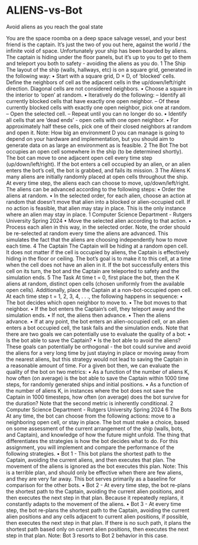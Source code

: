 # ALIENS-vs-Bot
Avoid aliens as you reach the goal state

You are the space roomba on a deep space salvage vessel, and your best friend is the captain. It’s just the two of you
out here, against the world / the infinite void of space. Unfortunately your ship has been boarded by aliens. The
captain is hiding under the floor panels, but it’s up to you to get to them and teleport you both to safety - avoiding
the aliens as you do.
1 The Ship
The layout of the ship (walls, hallways, etc) is on a square grid, generated in the following way:
• Start with a square grid, D × D, of ‘blocked’ cells. Define the neighbors of cell as the adjacent cells in the
up/down/left/right direction. Diagonal cells are not considered neighbors.
• Choose a square in the interior to ‘open’ at random.
• Iteratively do the following:
– Identify all currently blocked cells that have exactly one open neighbor.
– Of these currently blocked cells with exactly one open neighbor, pick one at random.
– Open the selected cell.
– Repeat until you can no longer do so.
• Identify all cells that are ‘dead ends’ - open cells with one open neighbor.
• For approximately half these cells, pick one of their closed neighbors at random and open it.
Note: How big an environment D you can manage is going to depend on your hardware and implementation, but you
should aim to generate data on as large an environment as is feasible.
2 The Bot
The bot occupies an open cell somewhere in the ship (to be determined shortly). The bot can move to one adjacent
open cell every time step (up/down/left/right). If the bot enters a cell occupied by an alien, or an alien enters the
bot’s cell, the bot is grabbed, and fails its mission.
3 The Aliens
K many aliens are initially randomly placed at open cells throughout the ship. At every time step, the aliens each
can choose to move, up/down/left/right. The aliens can be advanced according to the following steps:
• Order the aliens at random.
• In the selected order, for each alien, choose an action at random that doesn’t move that alien into a blocked
or alien-occupied cell. If no action is feasible, that alien may stay in place. This is the only instance where an
alien may stay in place.
1
Computer Science Department - Rutgers University Spring 2024
• Move the selected alien according to that action.
• Process each alien in this way, in the selected order.
Note, the order should be re-selected at random every time the aliens are advanced. This simulates the fact that the
aliens are choosing independently how to move each time.
4 The Captain
The Captain will be hiding at a random open cell. It does not matter if the cell is occupied by aliens, the Captain
is effectively hiding in the floor or ceiling. The bot’s goal is to make it to this cell, at a time when the cell does not
have an alien in it. If the bot successfully enters this cell on its turn, the bot and the Captain are teleported to safety
and the simulation ends.
5 The Task
At time t = 0, first place the bot, then the K aliens at random, distinct open cells (chosen uniformly from the available
open cells). Additionally, place the Captain at a non-bot-occupied open cell. At each time step t = 1, 2, 3, 4, . . ., the
following happens in sequence:
• The bot decides which open neighbor to move to.
• The bot moves to that neighbor.
• If the bot enters the Captain’s cell, they teleport away and the simulation ends.
• If not, the aliens then advance.
• Then the aliens advance.
• If at any point, the bot enters an alien-occupied cell, or an alien enters a bot occupied cell, the task fails and
the simulation ends.
Note that there are two goals we can potentially use to evaluate the quality of a bot:
• Is the bot able to save the Captain?
• Is the bot able to avoid the aliens?
These goals can potentially be orthogonal - the bot could survive and avoid the aliens for a very long time by just
staying in place or moving away from the nearest aliens, but this strategy would not lead to saving the Captain in a
reasonable amount of time. For a given bot then, we can evaluate the quality of the bot on two metrics:
• As a function of the number of aliens K, how often (on average) is the bot able to save the Captain within
1000 time steps, for randomly generated ships and initial positions.
• As a function of the number of aliens K, in instances where the bot does not save the Captain in 1000 timesteps,
how often (on average) does the bot survive for the duration?
Note that the second metric is inherently conditional.
2
Computer Science Department - Rutgers University Spring 2024
6 The Bots
At any time, the bot can choose from the following actions: move to a neighboring open cell, or stay in place. The
bot must make a choice, based on some assessment of the current arrangement of the ship (walls, bots, and Captain),
and knowledge of how the future might unfold. The thing that differentiates the strategies is how the bot decides
what to do.
For this assignment, you will implement and compare the performance of the following strategies.
• Bot 1 - This bot plans the shortest path to the Captain, avoiding the current aliens, and then executes that
plan. The movement of the aliens is ignored as the bot executes this plan. Note: This is a terrible plan, and
should only be effective when there are few aliens, and they are very far away. This bot serves primarily as a
baseline for comparison for the other bots.
• Bot 2 - At every time step, the bot re-plans the shortest path to the Captain, avoiding the current alien
positions, and then executes the next step in that plan. Because it repeatedly replans, it constantly adapts to
the movement of the aliens.
• Bot 3 - At every time step, the bot re-plans the shortest path to the Captain, avoiding the current alien
positions and any cells adjacent to current alien positions, if possible, then executes the next step in that plan.
If there is no such path, it plans the shortest path based only on current alien positions, then executes the next
step in that plan. Note: Bot 3 resorts to Bot 2 behavior in this case.
